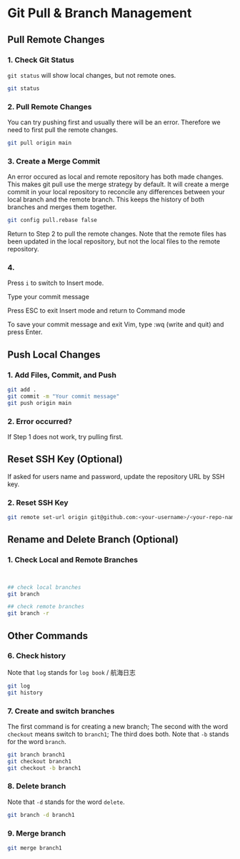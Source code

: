 # Git Pull & Branch Management

## Pull Remote Changes

### 1. Check Git Status
`git status` will show local changes, but not remote ones. 
```bash
git status
```

### 2. Pull Remote Changes
You can try pushing first and usually there will be an error. Therefore we need to first pull the remote changes.
```bash
git pull origin main
```
### 3. Create a Merge Commit
An error occured as local and remote repository has both made changes. This makes git pull use the merge strategy by default. It will create a merge commit in your local repository to reconcile any differences between your local branch and the remote branch. This keeps the history of both branches and merges them together.
```bash
git config pull.rebase false
```
Return to Step 2 to pull the remote changes. Note that the remote files has been updated in the local repository, but not the local files to the remote repository.

### 4. 
Press `i` to switch to Insert mode. 

Type your commit message

Press ESC to exit Insert mode and return to Command mode

To save your commit message and exit Vim, type :wq (write and quit) and press Enter.

## Push Local Changes

### 1. Add Files, Commit, and Push
```bash
git add .
git commit -m "Your commit message"
git push origin main
```

### 2. Error occurred?
If Step 1 does not work, try pulling first.


## Reset SSH Key (Optional)

If asked for users name and password, update the repository URL by SSH key.

### 2. Reset SSH Key

```bash
git remote set-url origin git@github.com:<your-username>/<your-repo-name>.git
```



## Rename and Delete Branch (Optional)

### 1. Check Local and Remote Branches
```bash


## check local branches
git branch

## check remote branches
git branch -r
```


## Other Commands
### 6. Check history
Note that `log` stands for `log book` / 航海日志
```bash
git log
git history
```
### 7. Create and switch branches
The first command is for creating a new branch;
The second with the word `checkout` means switch to `branch1`;
The third does both.
Note that `-b` stands for the word `branch`.
```bash
git branch branch1
git checkout branch1
git checkout -b branch1
```
### 8. Delete branch
Note that `-d` stands for the word `delete`.
```bash
git branch -d branch1
```
### 9. Merge branch
```bash
git merge branch1
```
